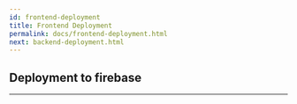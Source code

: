 ```yaml
---
id: frontend-deployment
title: Frontend Deployment
permalink: docs/frontend-deployment.html
next: backend-deployment.html
---
```


## Deployment to firebase

---
